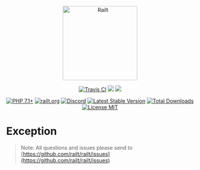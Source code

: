 <p align="center">
    <img src="https://railt.org/images/logo-dark.svg" width="200" alt="Railt" />
</p>
<p align="center">
    <a href="https://travis-ci.org/railt/exception"><img src="https://travis-ci.org/railt/exception.svg?branch=1.4.x" alt="Travis CI" /></a>
    <a href="https://codeclimate.com/github/railt/exception/test_coverage"><img src="https://api.codeclimate.com/v1/badges/d66b1d1990649c523ec8/test_coverage" /></a>
    <a href="https://codeclimate.com/github/railt/exception/maintainability"><img src="https://api.codeclimate.com/v1/badges/d66b1d1990649c523ec8/maintainability" /></a>
</p>
<p align="center">
    <a href="https://packagist.org/packages/railt/exception"><img src="https://img.shields.io/badge/PHP-7.1+-6f4ca5.svg" alt="PHP 7.1+"></a>
    <a href="https://railt.org"><img src="https://img.shields.io/badge/official-site-6f4ca5.svg" alt="railt.org"></a>
    <a href="https://discord.gg/ND7SpD4"><img src="https://img.shields.io/badge/discord-chat-6f4ca5.svg" alt="Discord"></a>
    <a href="https://packagist.org/packages/railt/exception"><img src="https://poser.pugx.org/railt/exception/version" alt="Latest Stable Version"></a>
    <a href="https://packagist.org/packages/railt/exception"><img src="https://poser.pugx.org/railt/exception/downloads" alt="Total Downloads"></a>
    <a href="https://raw.githubusercontent.com/railt/exception/1.4.x/LICENSE.md"><img src="https://poser.pugx.org/railt/exception/license" alt="License MIT"></a>
</p>

# Exception

> Note: All questions and issues please send 
to [https://github.com/railt/railt/issues](https://github.com/railt/railt/issues)

